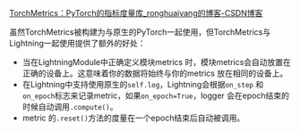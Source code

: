 [TorchMetrics：PyTorch的指标度量库_ronghuaiyang的博客-CSDN博客](https://blog.csdn.net/u011984148/article/details/115541306)

虽然TorchMetrics被构建为与原生的PyTorch一起使用，但TorchMetrics与Lightning一起使用提供了额外的好处：

- 当在LightningModule中正确定义模块metrics 时，模块metrics会自动放置在正确的设备上。这意味着你的数据将始终与你的metrics 放在相同的设备上。
- 在Lightning中支持使用原生的`self.log`，Lightning会根据`on_step` 和`on_epoch`标志来记录metric，如果`on_epoch=True`，logger 会在epoch结束的时候自动调用`.compute()`。
- metric 的`.reset()`方法的度量在一个epoch结束后自动被调用。